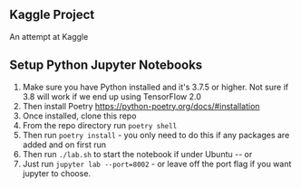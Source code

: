 ## Kaggle Project

An attempt at Kaggle


## Setup Python Jupyter Notebooks

1. Make sure you have Python installed and it's 3.7.5 or higher. Not sure if 3.8 will work if we end up using TensorFlow 2.0
1. Then install Poetry https://python-poetry.org/docs/#installation
1. Once installed, clone this repo
1. From the repo directory run `poetry shell`
1. Then run `poetry install` - you only need to do this if any packages are added and on first run
1. Then run `./lab.sh` to start the notebook if under Ubuntu -- or
1. Just run `jupyter lab --port=8002`  - or leave off the port flag if you want jupyter to choose.
 
